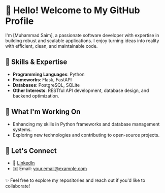 # 👋 Hello! Welcome to My GitHub Profile

I'm [Muhammad Saim], a passionate software developer with expertise in building robust and scalable applications. I enjoy turning ideas into reality with efficient, clean, and maintainable code.

## 🔧 Skills & Expertise

- **Programming Languages**: Python  
- **Frameworks**: Flask, FastAPI  
- **Databases**: PostgreSQL, SQLite  
- **Other Interests**: RESTful API development, database design, and backend optimization.

## 🌱 What I'm Working On

- Enhancing my skills in Python frameworks and database management systems.
- Exploring new technologies and contributing to open-source projects.

## 💬 Let's Connect

- 💼 [LinkedIn]((https://www.linkedin.com/in/muhammad-saim-03b508247/))  
- ✉️ Email: [your.email@example.com](mailto:smaliksaim@gmail.com)


✨ Feel free to explore my repositories and reach out if you'd like to collaborate!


<!---
Saimm410/Saimm410 is a ✨ special ✨ repository because its `README.md` (this file) appears on your GitHub profile.
You can click the Preview link to take a look at your changes.
--->
